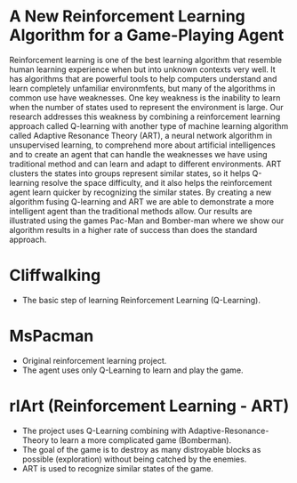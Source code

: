 # A New Reinforcement Learning Algorithm for a Game-Playing Agent
Reinforcement learning is one of the best learning algorithm that resemble human learning experience when but into unknown contexts very well. It has algorithms that are powerful tools to help computers understand and learn completely unfamiliar environmfents, but many of the algorithms in common use have weaknesses.  One key weakness is the inability to learn when the number of states used to represent the environment is large. Our research addresses this weakness by combining a reinforcement learning approach called Q-learning with another type of machine learning algorithm called Adaptive Resonance Theory (ART), a neural network algorithm in unsupervised learning, to comprehend more about artificial intelligences and to create an agent that can handle the weaknesses we have using traditional method and can learn and adapt to different environments.  ART clusters the states into groups represent similar states, so it helps Q-learning resolve the space difficulty, and it also helps the reinforcement agent learn quicker by recognizing the similar states. By creating a new algorithm fusing Q-learning and ART we are able to demonstrate a more intelligent agent than the traditional methods allow. Our results are illustrated using the games Pac-Man and Bomber-man where we show our algorithm results in a higher rate of success than does the standard approach.

# Cliffwalking
- The basic step of learning Reinforcement Learning (Q-Learning).

# MsPacman
- Original reinforcement learning project.
- The agent uses only Q-Learning to learn and play the game.

# rlArt (Reinforcement Learning - ART)
- The project uses Q-Learning combining with Adaptive-Resonance-Theory to learn a more complicated game (Bomberman).
- The goal of the game is to destroy as many distroyable blocks as possible (exploration) without being catched by the enemies. 
- ART is used to recognize similar states of the game.
